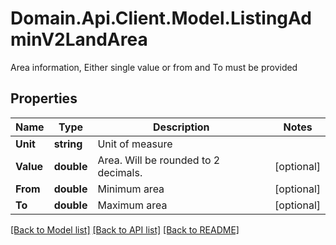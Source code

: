 # Domain.Api.Client.Model.ListingAdminV2LandArea
Area information, Either single value or from and To must be provided
## Properties

Name | Type | Description | Notes
------------ | ------------- | ------------- | -------------
**Unit** | **string** | Unit of measure | 
**Value** | **double** | Area. Will be rounded to 2 decimals. | [optional] 
**From** | **double** | Minimum area | [optional] 
**To** | **double** | Maximum area | [optional] 

[[Back to Model list]](../README.md#documentation-for-models) [[Back to API list]](../README.md#documentation-for-api-endpoints) [[Back to README]](../README.md)

